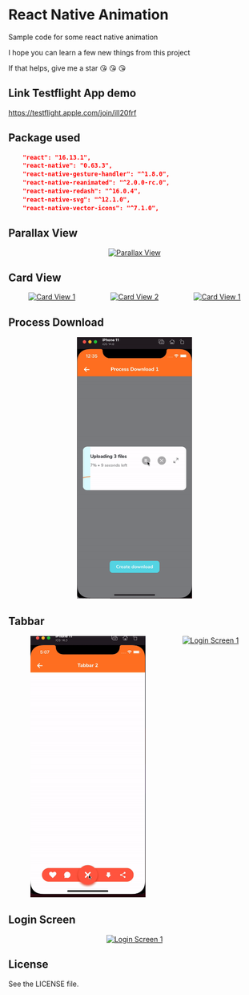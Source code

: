 # React Native Animation 
Sample code for some react native animation

I hope you can learn a few new things from this project

If that helps, give me a star 😘 😘 😘

## Link Testflight App demo
https://testflight.apple.com/join/ilI20frf 

## Package used
```json
    "react": "16.13.1",
    "react-native": "0.63.3",
    "react-native-gesture-handler": "^1.8.0",
    "react-native-reanimated": "^2.0.0-rc.0",
    "react-native-redash": "^16.0.4",
    "react-native-svg": "^12.1.0",
    "react-native-vector-icons": "^7.1.0",
```


## Parallax View
<div style="justify-content: space-evenly; align-items: stretch; overflow: scroll; display: flex;">
<a style="margin-left: 30px; margin-right: 30px" href=""><img width="230px" src="https://github.com/lqduongdev/gif-storage/blob/master/list_view_1.gif?raw=true" title="Parallax View" /></a>
</div>

## Card View 
<div style="justify-content: space-evenly; align-items: stretch; overflow: scroll; display: flex;">
<a style="margin-left: 30px; margin-right: 30px" href=""><img width="230px" src="https://github.com/lqduongdev/gif-storage/blob/master/card_view_3.gif?raw=true" title="Card View 1" /></a>
<a style="margin-left: 30px; margin-right: 30px" href=""><img width="230px" src="https://github.com/lqduongdev/gif-storage/blob/master/card_view_2.gif?raw=true" title="Card View 2" /></a>
<a style="margin-left: 30px; margin-right: 30px" href=""><img width="230px" src="https://github.com/lqduongdev/gif-storage/blob/master/card_view_1.gif?raw=true" title="Card View 1" /></a>
</div>


## Process Download
<div style="justify-content: space-evenly; align-items: stretch; overflow: scroll; display: flex;">
<a style="margin-left: 30px; margin-right: 30px" href=""><img width="230px" src="https://github.com/lqduongdev/gif-storage/blob/master/process_download1.gif?raw=true" title="Login Screen 1" /></a>
</div>

## Tabbar
<div style="justify-content: space-evenly; align-items: stretch; overflow: scroll; display: flex;">
<a style="margin-left: 30px; margin-right: 30px" href=""><img width="230px" src="https://github.com/lqduongdev/gif-storage/blob/master/tabbar_2.gif?raw=true" title="Tabbar 2" /></a>
<a style="margin-left: 30px; margin-right: 30px" href=""><img width="230px" src="https://github.com/lqduongdev/gif-storage/blob/master/tabbar_1.gif?raw=true" title="Login Screen 1" /></a>
</div>

## Login Screen
<div style="justify-content: space-evenly; align-items: stretch; overflow: scroll; display: flex;">
<a style="margin-left: 30px; margin-right: 30px" href=""><img width="230px" src="https://github.com/lqduongdev/gif-storage/blob/master/login_screen_1.gif?raw=true" title="Login Screen 1" /></a>
</div>

## License
See the LICENSE file.


